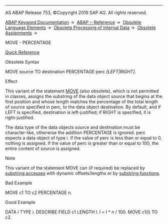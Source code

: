   

* * *

AS ABAP Release 753, ©Copyright 2019 SAP AG. All rights reserved.

[ABAP Keyword Documentation](https://help.sap.com/doc/abapdocu_753_index_htm/7.53/en-US/abenabap.htm) →  [ABAP − Reference](https://help.sap.com/doc/abapdocu_753_index_htm/7.53/en-US/abenabap_reference.htm) →  [Obsolete Language Elements](https://help.sap.com/doc/abapdocu_753_index_htm/7.53/en-US/abenabap_obsolete.htm) →  [Obsolete Processing of Internal Data](https://help.sap.com/doc/abapdocu_753_index_htm/7.53/en-US/abendata_internal_obsolete.htm) →  [Obsolete Assignments](https://help.sap.com/doc/abapdocu_753_index_htm/7.53/en-US/abenobsolete_assignments.htm) → 

MOVE - PERCENTAGE

[Quick Reference](https://help.sap.com/doc/abapdocu_753_index_htm/7.53/en-US/abapmove_percentage_shortref.htm)

Obsolete Syntax

MOVE source TO destination PERCENTAGE perc *\[*LEFT*|*RIGHT*\]*.

Effect

This variant of the statement [MOVE](https://help.sap.com/doc/abapdocu_753_index_htm/7.53/en-US/abapmove_obs.htm) (also obsolete), which is not permitted in classes, assigns the substring of the data object source that begins at the first position and whose length matches the percentage of the total length of source specified in perc, to the data object destination. By default, and if LEFT is specified, destination is left-justified; if RIGHT is specified, it is right-justified.

The data type of the data objects source and destination must be character-like, otherwise the addition PERCENTAGE is ignored. perc expects a data object of type i. If the value of perc is less than or equal to 0, nothing is assigned. If the value of perc is greater than or equal to 100, the entire content of source is assigned.

Note

This variant of the statement MOVE can (if required) be replaced by [substring accesses](https://help.sap.com/doc/abapdocu_753_index_htm/7.53/en-US/abenoffset_length.htm) with dynamic offsets/lengths or by [substring functions](https://help.sap.com/doc/abapdocu_753_index_htm/7.53/en-US/abensubstring_functions.htm).

Bad Example

MOVE c1 TO c2 PERCENTAGE n.

Good Example

DATA l TYPE i.
DESCRIBE FIELD c1 LENGTH l.
l = l \* n / 100.
MOVE c1(l) TO c2.